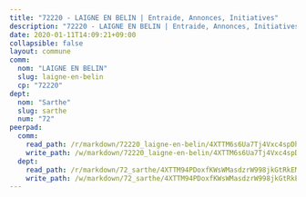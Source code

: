 ```yaml
---
title: "72220 - LAIGNE EN BELIN | Entraide, Annonces, Initiatives"
description: "72220 - LAIGNE EN BELIN | Entraide, Annonces, Initiatives"
date: 2020-01-11T14:09:21+09:00
collapsible: false
layout: commune
comm:
  nom: "LAIGNE EN BELIN"
  slug: laigne-en-belin
  cp: "72220"
dept:
  nom: "Sarthe"
  slug: sarthe
  num: "72"
peerpad:
  comm:
    read_path: /r/markdown/72220_laigne-en-belin/4XTTM6s6Ua7Tj4Vxc4spDhWWJfYWMdWxjbk7eFYMoWbG1jXRt
    write_path: /w/markdown/72220_laigne-en-belin/4XTTM6s6Ua7Tj4Vxc4spDhWWJfYWMdWxjbk7eFYMoWbG1jXRt-K3TgUDyPCWA8N8x1ZskuaNHgBPSaSHDRADHJBrbWGi354UKKjz3pEcLsR6ebCBKV6it31hnfjLtFYJgXk3USKSo4qnpXcSXo1ym6fUvzsWFFBzJ1nppAp8Vop3hkLyUgMyWKZSzW
  dept:
    read_path: /r/markdown/72_sarthe/4XTTM94PDoxfKWsWMasdzrW998jkGtRkEM3CSUC42xSpuJKZ5
    write_path: /w/markdown/72_sarthe/4XTTM94PDoxfKWsWMasdzrW998jkGtRkEM3CSUC42xSpuJKZ5-K3TgTpjFyG67yVeuXvSAfSYzY4Yx2FMtDhgpv5HM2EDBJRVMn95z33xx4XjRNYNVaVsBPQ1t4pG9MoyNqwTqa8mcnEUB8rK4BMVbvUhCtGWCPSFnDCaT8GJTyimDgsCirLN3zswh
---
```


